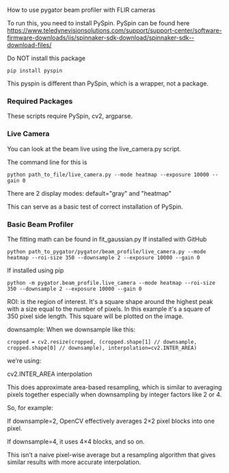 How to use pygator beam profiler with FLIR cameras

To run this, you need to install PySpin. PySpin can be found here https://www.teledynevisionsolutions.com/support/support-center/software-firmware-downloads/iis/spinnaker-sdk-download/spinnaker-sdk--download-files/

Do NOT install this package
```
pip install pyspin
```
This pyspin is different than PySpin, which is a wrapper, not a package. 

### Required Packages

These scripts require PySpin, cv2, argparse.

### Live Camera
You can look at the beam live using the live_camera.py script. 

The command line for this is 

```
python path_to_file/live_camera.py --mode heatmap --exposure 10000 --gain 0
```

There are 2 display modes: default="gray" and "heatmap"

This can serve as a basic test of correct installation of PySpin.


### Basic Beam Profiler
The fitting math can be found in fit_gaussian.py
If installed with GitHub
```
python path_to_pygator/pygator/beam_profile/live_camera.py --mode heatmap --roi-size 350 --downsample 2 --exposure 10000 --gain 0
```
If installed using pip
```
python -m pygator.beam_profile.live_camera --mode heatmap --roi-size 350 --downsample 2 --exposure 10000 --gain 0
```


ROI: is the region of interest. It's a square shape around the highest peak with a size equal to the number of pixels. In this example it's a square of 350 pixel side length. This square will be plotted on the image.

downsample:
When we downsample like this:
```
cropped = cv2.resize(cropped, (cropped.shape[1] // downsample, cropped.shape[0] // downsample), interpolation=cv2.INTER_AREA)
```

we’re using:

cv2.INTER_AREA interpolation

This does approximate area-based resampling, which is similar to averaging pixels together especially when downsampling by integer factors like 2 or 4.

So, for example:

If downsample=2, OpenCV effectively averages 2×2 pixel blocks into one pixel.

If downsample=4, it uses 4×4 blocks, and so on.

This isn’t a naive pixel-wise average but a resampling algorithm that gives similar results with more accurate interpolation.

